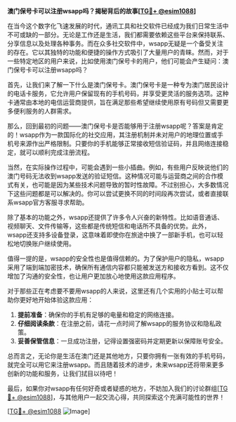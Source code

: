 **澳门保号卡可以注册wsapp吗？揭秘背后的故事[[TG💪+ @esim1088](https://t.me/s/esim1088)]**

在当今这个数字化飞速发展的时代，通讯工具和社交软件已经成为我们日常生活中不可或缺的一部分。无论是工作还是生活，我们都需要依赖这些平台来保持联系、分享信息以及处理各种事务。而在众多社交软件中，wsapp无疑是一个备受关注的存在。它以其独特的功能和便捷的操作方式吸引了大量用户的青睐。然而，对于一些特定地区的用户来说，比如使用澳门保号卡的用户，他们可能会产生疑问：澳门保号卡可以注册wsapp吗？

首先，让我们来了解一下什么是澳门保号卡。澳门保号卡是一种专为澳门居民设计的电话卡服务，它允许用户保留现有的手机号码，并享受更灵活的服务选项。这种卡通常由本地的电信运营商提供，旨在满足那些希望继续使用原有号码但又需要更多便利服务的人群需求。

那么，回到最初的问题——澳门保号卡是否能够用于注册wsapp呢？答案是肯定的！wsapp作为一款国际化的社交应用，其注册机制并未对用户的地理位置或手机号来源作出严格限制。只要你的手机能够正常接收短信验证码，并且网络连接稳定，就可以顺利完成注册流程。

当然，在实际操作过程中，可能会遇到一些小插曲。例如，有些用户反映说他们的澳门号码无法收到wsapp发送的验证短信。这种情况可能与运营商之间的合作模式有关，也可能是因为某些技术问题导致的暂时性故障。不过别担心，大多数情况下这些问题都是可以解决的。你可以尝试更换不同的时间段再次尝试，或者直接联系wsapp官方客服寻求帮助。

除了基本的功能之外，wsapp还提供了许多令人兴奋的新特性。比如语音通话、视频聊天、文件传输等，这些都是传统短信和电话所不具备的优势。此外，wsapp还支持多设备登录，这意味着即使你在旅途中换了一部新手机，也可以轻松地切换账户继续使用。

值得一提的是，wsapp的安全性也是值得信赖的。为了保护用户的隐私，wsapp采用了端到端加密技术，确保所有通信内容都只能被发送方和接收方看到。这不仅增加了沟通的安全性，也让用户更加放心地使用这款应用程序。

对于那些正在考虑要不要用wsapp的人来说，这里还有几个实用的小贴士可以帮助你更好地开始体验这款应用：

1. **提前准备**：确保你的手机有足够的电量和稳定的网络连接。
2. **仔细阅读条款**：在注册之前，请花一点时间了解wsapp的服务协议和隐私政策。
3. **妥善保管信息**：一旦成功注册，记得设置强密码并定期更新以保障账号安全。

总而言之，无论你是生活在澳门还是其他地方，只要你拥有一张有效的手机号码，就完全可以用它来注册wsapp。而且随着技术的进步，未来wsapp还将带来更多创新的功能和服务，让我们拭目以待吧！

最后，如果你对wsapp有任何好奇或者疑惑的地方，不妨加入我们的讨论群组[[TG💪+ @esim1088](https://t.me/s/esim1088)]，与其他用户一起交流心得，共同探索这个充满可能性的世界！

[[TG💪+ @esim1088](https://t.me/s/esim1088) ![Image](https://i.postimg.cc/4NQfJmqS/Snipaste-2025-05-13-00-14-12.png)]